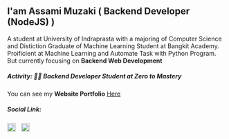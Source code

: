 ## I'am Assami Muzaki ( Backend Developer (NodeJS) )

A student at University of Indraprasta with a majoring of Computer Science and Distiction Graduate of Machine Learning Student at Bangkit Academy. Proificient at Machine Learning and Automate Task with Python Program. But currently focusing on **Backend Web Development**

<!-- In addition to being a Backend Web Developer, I also learn a variety of other things such as 3D Design, Game Developers, and Machine Learning, ah and some Pixel Art of course -->

##### Activity: 👨‍🎓 Backend Developer Student at Zero to Mastery

You can see my **Website Portfolio** [Here](https://lavaruz.github.io/Assami-Portfolio/)

##### Social Link:

<a href="https://www.linkedin.com/in/assami-muzaki-1b2003191/" target="blank"><img src="https://raw.githubusercontent.com/rahuldkjain/github-profile-readme-generator/master/src/images/icons/Social/linked-in-alt.svg" alt="ln:Assami Muzaki" width="20"/></a> &nbsp;
<a href="https://instagram.com/assami_mzk" target="blank"><img src="https://raw.githubusercontent.com/rahuldkjain/github-profile-readme-generator/master/src/images/icons/Social/instagram.svg" alt="ig:@assami_mzk" width="20" /></a>


<!-- [![Lavaruz GitHub stats](https://github-readme-stats.vercel.app/api?username=Lavaruz)](https://github.com/anuraghazra/github-readme-stats) -->
